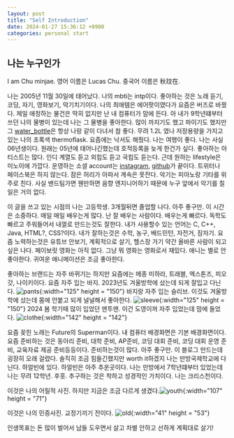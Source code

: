 ```yaml
---
layout: post
title: "Self Introduction"
date: 2024-01-27 15:36:12 +0900
categories: personal start
---
```


## 나는 누구인가

I am Chu minjae. 영어 이름은 Lucas Chu. 중국어 이름은 秋玟在.

나는 2005년 11월 30일에 태어났다. 나의 mbti는 intp이다. 좋아하는 것은 노래 듣기, 코딩, 자기, 영화보기, 악기치기이다. 나의 최애템은 에어팟이였다가 요즘은 버즈로 바꿨다. 제일 애정하는 물건은 딱히 없지만 난 내 컴퓨터가 맘에 든다. 아 내가 9학년떄부터 쓰던 나의 물병이 있는데 나는 그 물병을 좋아한다. 많이 까지기도 했고 파이기도 했지만 그 [water_bottle]은 항상 나랑 같이 다녀서 참 좋다. 무려 1.2L 였나 저장용량을 가지고 있는 나의 초록색 thermoflask. 요즘에는 낙서도 해줬다. 나는 여행이 좋다. 나는 사실 06년생이다. 원래는 05년에 태어나긴했는데 호적등록을 늦게 한건가 싶다. 좋아하는 아티스트는 많다. 인디 계열도 듣고 외힙도 듣고 국힙도 듣는다. 근데 원하는 lifestyle은 미노이에 가깝다. 운영하는 소셜 account는 [instagram], [github]가 끝이다. 트위터나 페이스북은 하지 않는다. 잠은 허리가 아파서 계속은 못잔다. 악기는 피아노랑 기타를 위주로 친다. 사실 밴드팀가면 웬만하면 음향 엔지니어하기 때문에 누구 앞에서 악기를 칠일은 거의 없다.

이 글을 쓰고 있는 시점의 나는 고등학생. 3개월뒤면 졸업할 나다. 아주 좋구만. 이 시간은 소중하다. 매일 매일 배우는게 많다. 난 잘 배우는 사람이다. 배우는게 빠르다. 독학도 빠르고 주워들어서 내껄로 만드는것도 잘한다. 내가 사용할수 있는 언어는 C, C++, Java, HTML?, CSS?이다. 내가 잘하는것은 수학, 농구, 배드민턴, 자전거, 잠자기. 요즘 노력하는것은 유튜브 안보기, 계획적으로 살기, 헬스장 가기 약간 올바른 사람이 되고 싶은 나다. 페이보릿 영화는 아직 없다. 그냥 뭐 영화는 영화로서 재밌다. 애니는 별로 안 좋아한다. 귀여운 애니메이션은 조금 좋아한다.

좋아하는 브랜드는 자주 바뀌기는 하지만 요즘에는 메종 미하라, 트래블, 엑스톤즈, 피오갓, 나이키이다.
요즘 자주 입는 바지. 2023년도 겨울방학에 샀는데 되게 잘입고 다닌다. ![pants](https://github.com/chuminjae/chuminjae.github.io/assets/77494039/488d1446-65e1-48dc-bc29-74f0fe75b21d){:width="125" height = "150"}
바지랑 자주 입는 슬리브. 이것도 겨울방학에 샀는데 몸에 안붙고 되게 널널해서 좋아한다. ![sleeve](https://github.com/chuminjae/chuminjae.github.io/assets/77494039/44e0242b-1418-4719-be27-d1fa54b21a1d){:width="125" height = "150"}
2024 봄 학기때 많이 입었던 맨투맨. 이건 도영이꺼 자주 입었는데 맘에 들었다. ![clothe](https://github.com/chuminjae/chuminjae.github.io/assets/77494039/e07ec134-707a-467a-a62a-1119eff9ef5e){:width="142" height = "142"}

요즘 꽂힌 노래는 Future의 Superman이다. 내 컴퓨터 배경화면은 기본 배경화면이다. 요즘 준비하는 것은 동아리 준비, 대학 준비, AP준비, 코딩 대회 준비, 코딩 대회 운영 준비, 교육자료 제공 준비등등이다. 준비하는것이 많다. 아주 좋구만. 이 블로그 만드는데 굉장히 오래 걸렸다. 솔직히 조금 힘들긴했지만 worth it하겠지
나는 만방국제학교에 다닌다. 하얼빈에 있다. 하얼빈은 아주 추운곳이다. 나는 만방에서 7학년떄부터 있었는데 나는 무려 12학년. 후훗. 추구하는 것은 착하고 성경적인 가치이다. 나는 크리스천이다.

이것은 나의 어릴적 사진. 하지만 지금은 조금 다르게 생겼다.![youth](https://github.com/chuminjae/chuminjae.github.io/assets/77494039/7ba13c22-006c-428a-9594-4e5e3f9afec2){:width="107" height = "71"}

이것은 나의 민증사진. 교정기끼기 전이다. ![old](https://github.com/chuminjae/chuminjae.github.io/assets/77494039/744d610b-eec0-410d-bded-611e0bb8750f){:width="41" height = "53"}

인생목표는 돈 많이 벌어서 남들 도우면서 살고 차별 안하고 선하게 계획대로 살기!

[instagram]: https://www.instagram.com/c_vgvrthrg/
[water_bottle]: https://item.gmarket.co.kr/Item?goodscode=3365030007
[github]: https://github.com/chuminjae
